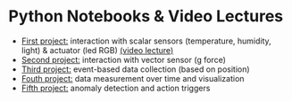 # Python Notebooks & Video Lectures

* [First project:](ProjectM1.ipynb) interaction with scalar sensors (temperature, humidity, light) & actuator (led RGB) [(video lecture)](https://drive.google.com/file/d/1SJzZA4fEs3H7PFSgf0DWDoNmpV76rWJB/view)
* [Second project:](ProjectM2.ipynb) interaction with vector sensor (g force)
* [Third project:](ProjectM3.ipynb) event-based data collection (based on position)
* [Fouth project:](ProjectM4.ipynb) data measurement over time and visualization
* [Fifth project:](ProjectM5.ipynb) anomaly detection and action triggers
